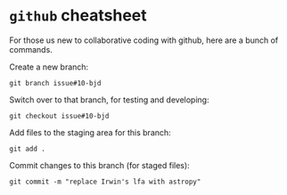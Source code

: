 # `github` cheatsheet

For those us new to collaborative coding with github, here are a bunch of commands.

Create a new branch:

    git branch issue#10-bjd

Switch over to that branch, for testing and developing:

    git checkout issue#10-bjd

Add files to the staging area for this branch:

    git add .

Commit changes to this branch (for staged files):

    git commit -m "replace Irwin's lfa with astropy"
